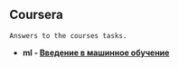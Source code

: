 **Coursera**
----

    Answers to the courses tasks.

* **ml - [Введение в машинное обучение](https://www.coursera.org/learn/vvedenie-mashinnoe-obuchenie/)**
